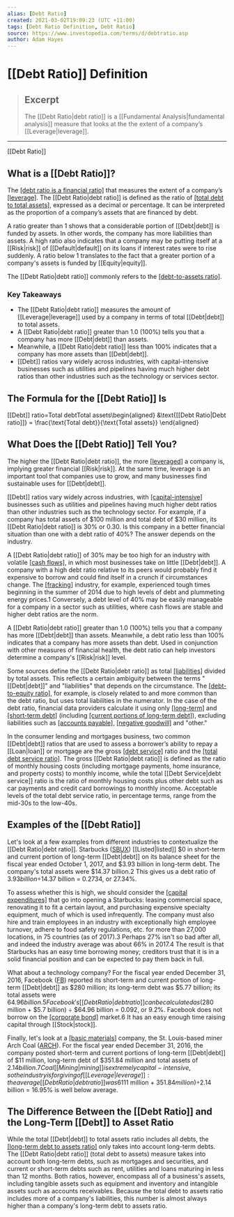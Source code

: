 ```yaml
---
alias: [Debt Ratio]
created: 2021-03-02T19:09:23 (UTC +11:00)
tags: [Debt Ratio Definition, Debt Ratio]
source: https://www.investopedia.com/terms/d/debtratio.asp
author: Adam Hayes
---
```


# [[Debt Ratio]] Definition

> ## Excerpt
> The [[Debt Ratio|debt ratio]] is a [[Fundamental Analysis|fundamental analysis]] measure that looks at the the extent of a company’s [[Leverage|leverage]].

---

[[Debt Ratio]]
## What is a [[Debt Ratio]]?

The [[debt ratio is a financial ratio]](https://www.investopedia.com/ask/answers/121514/what-difference-between-interest-coverage-ratio-and-dscr.asp) that measures the extent of a company’s [[leverage]](https://www.investopedia.com/terms/d/[[Debt|debt]]-to-capitalratio.asp). The [[Debt Ratio|debt ratio]] is defined as the ratio of [[total debt to total assets]](https://www.investopedia.com/terms/t/totaldebttototalassets.asp), expressed as a decimal or percentage. It can be interpreted as the proportion of a company’s assets that are financed by debt.

A ratio greater than 1 shows that a considerable portion of [[Debt|debt]] is funded by assets. In other words, the company has more liabilities than assets. A high ratio also indicates that a company may be putting itself at a [[Risk|risk]] of [[Default|default]] on its loans if interest rates were to rise suddenly. A ratio below 1 translates to the fact that a greater portion of a company's assets is funded by [[Equity|equity]].

The [[Debt Ratio|debt ratio]] commonly refers to the [[debt-to-assets ratio]](https://www.investopedia.com/terms/t/totaldebttototalassets.asp).

### Key Takeaways

-   The [[Debt Ratio|debt ratio]] measures the amount of [[Leverage|leverage]] used by a company in terms of total [[Debt|debt]] to total assets.
-   A [[Debt Ratio|debt ratio]] greater than 1.0 (100%) tells you that a company has more [[Debt|debt]] than assets.
-   Meanwhile, a [[Debt Ratio|debt ratio]] less than 100% indicates that a company has more assets than [[Debt|debt]].
-   [[Debt]] ratios vary widely across industries, with capital-intensive businesses such as utilities and pipelines having much higher debt ratios than other industries such as the technology or services sector. 

## The Formula for the [[Debt Ratio]] Is

[[Debt]] ratio\=Total debtTotal assets\\begin{aligned} &\\text{[[Debt Ratio|Debt ratio]]} = \\frac{\\text{Total debt}}{\\text{Total assets}} \\end{aligned}

## What Does the [[Debt Ratio]] Tell You?

The higher the [[Debt Ratio|debt ratio]], the more [[leveraged]](https://www.investopedia.com/terms/l/[[Leverage|leverage]].asp) a company is, implying greater financial [[Risk|risk]]. At the same time, leverage is an important tool that companies use to grow, and many businesses find sustainable uses for [[Debt|debt]]. 

[[Debt]] ratios vary widely across industries, with [[capital-intensive]](https://www.investopedia.com/terms/t/total-debttocapitalization-ratio.asp) businesses such as utilities and pipelines having much higher debt ratios than other industries such as the technology sector. For example, if a company has total assets of $100 million and total debt of $30 million, its [[Debt Ratio|debt ratio]] is 30% or 0.30. Is this company in a better financial situation than one with a debt ratio of 40%? The answer depends on the industry.

A [[Debt Ratio|debt ratio]] of 30% may be too high for an industry with volatile [[cash flows]](https://www.investopedia.com/terms/c/cashflow.asp), in which most businesses take on little [[Debt|debt]]. A company with a high debt ratio relative to its peers would probably find it expensive to borrow and could find itself in a crunch if circumstances change. The [[fracking]](https://www.investopedia.com/terms/f/fracking.asp) industry, for example, experienced tough times beginning in the summer of 2014 due to high levels of debt and plummeting energy prices.1 Conversely, a debt level of 40% may be easily manageable for a company in a sector such as utilities, where cash flows are stable and higher debt ratios are the norm.

A [[Debt Ratio|debt ratio]] greater than 1.0 (100%) tells you that a company has more [[Debt|debt]] than assets. Meanwhile, a debt ratio less than 100% indicates that a company has more assets than debt. Used in conjunction with other measures of financial health, the debt ratio can help investors determine a company's [[Risk|risk]] level.

Some sources define the [[Debt Ratio|debt ratio]] as total [[liabilities]](https://www.investopedia.com/terms/l/[[Liability|liability]].asp) divided by total assets. This reflects a certain ambiguity between the terms "[[Debt|debt]]" and "liabilities" that depends on the circumstance. The [[debt-to-equity ratio]](https://www.investopedia.com/terms/d/debtequityratio.asp), for example, is closely related to and more common than the debt ratio, but uses total liabilities in the numerator. In the case of the debt ratio, financial data providers calculate it using only [[long-term]](https://www.investopedia.com/terms/l/longtermdebt.asp) and [[short-term debt]](https://www.investopedia.com/terms/s/shorttermdebt.asp) (including [[current portions of long-term debt]](https://www.investopedia.com/terms/c/currentportionlongtermdebt.asp)), excluding liabilities such as [[accounts payable]](https://www.investopedia.com/terms/a/accountspayable.asp), [[negative goodwill]](https://www.investopedia.com/terms/n/negativegoodwill.asp) and "other."

In the consumer lending and mortgages business, two common [[Debt|debt]] ratios that are used to assess a borrower’s ability to repay a [[Loan|loan]] or mortgage are the gross [[debt service]](https://www.investopedia.com/terms/d/debtservice.asp) ratio and the [[total debt service ratio]](https://www.investopedia.com/terms/t/totaldebtserviceratio.asp). The gross [[Debt Ratio|debt ratio]] is defined as the ratio of monthly housing costs (including mortgage payments, home insurance, and property costs) to monthly income, while the total [[Debt Service|debt service]] ratio is the ratio of monthly housing costs plus other debt such as car payments and credit card borrowings to monthly income. Acceptable levels of the total debt service ratio, in percentage terms, range from the mid-30s to the low-40s.

## Examples of the [[Debt Ratio]]

Let's look at a few examples from different industries to contextualize the [[Debt Ratio|debt ratio]]. Starbucks ([SBUX](https://www.investopedia.com/markets/[[Quote|quote]]?tvwidgetsymbol=sbux)) [[Listed|listed]] $0 in short-term and current portion of long-term [[Debt|debt]] on its balance sheet for the fiscal year ended October 1, 2017, and $3.93 billion in long-term debt. The company's total assets were $14.37 billion.2 This gives us a debt ratio of $3.93 billion ÷ $14.37 billion = 0.2734, or 27.34%.

To assess whether this is high, we should consider the [[capital expenditures]](https://www.investopedia.com/terms/c/capitalexpenditure.asp) that go into opening a Starbucks: leasing commercial space, renovating it to fit a certain layout, and purchasing expensive specialty equipment, much of which is used infrequently. The company must also hire and train employees in an industry with exceptionally high employee turnover, adhere to food safety regulations, etc. for more than 27,000 locations, in 75 countries (as of 2017).3 Perhaps 27% isn't so bad after all, and indeed the industry average was about 66% in 2017.4 The result is that Starbucks has an easy time borrowing money; creditors trust that it is in a solid financial position and can be expected to pay them back in full.

What about a technology company? For the fiscal year ended December 31, 2016, Facebook ([FB](https://www.investopedia.com/markets/[[Quote|quote]]?tvwidgetsymbol=fb)) reported its short-term and current portion of long-term [[Debt|debt]] as $280 million; its long-term debt was $5.77 billion; its total assets were $64.96 billion.5 Facebook's [[Debt Ratio|debt ratio]] can be calculated as ($280 million + $5.7 billion) ÷ $64.96 billion = 0.092, or 9.2%. Facebook does not borrow on the [[corporate bond]](https://www.investopedia.com/terms/c/corporatebond.asp) market.6 It has an easy enough time raising capital through [[Stock|stock]].

Finally, let's look at a [[basic materials]](https://www.investopedia.com/terms/b/basic_materials.asp) company, the St. Louis-based miner Arch Coal ([ARCH](https://www.investopedia.com/markets/[[Quote|quote]]?tvwidgetsymbol=arch)). For the fiscal year ended December 31, 2016, the company posted short-term and current portions of long-term [[Debt|debt]] of $11 million, long-term debt of $351.84 million and total assets of $2.14 billion.7 Coal [[Mining|mining]] is extremely capital-intensive, so the industry is forgiving of [[Leverage|leverage]]: the average [[Debt Ratio|debt ratio]] was 61% in 2016.8 Even in this cohort, Arch Coal's debt ratio of ($11 million + $351.84 million) ÷ $2.14 billion = 16.95% is well below average.

## The Difference Between the [[Debt Ratio]] and the Long-Term [[Debt]] to Asset Ratio

While the total [[Debt|debt]] to total assets ratio includes all debts, the [[long-term debt to assets ratio]](https://www.investopedia.com/terms/l/long-term-debt-to-total-assets-ratio.asp) only takes into account long-term debts. The [[Debt Ratio|debt ratio]] (total debt to assets) measure takes into account both long-term debts, such as mortgages and securities, and current or short-term debts such as rent, utilities and loans maturing in less than 12 months. Both ratios, however, encompass all of a business's assets, including tangible assets such as equipment and inventory and intangible assets such as accounts receivables. Because the total debt to assets ratio includes more of a company's liabilities, this number is almost always higher than a company's long-term debt to assets ratio.

